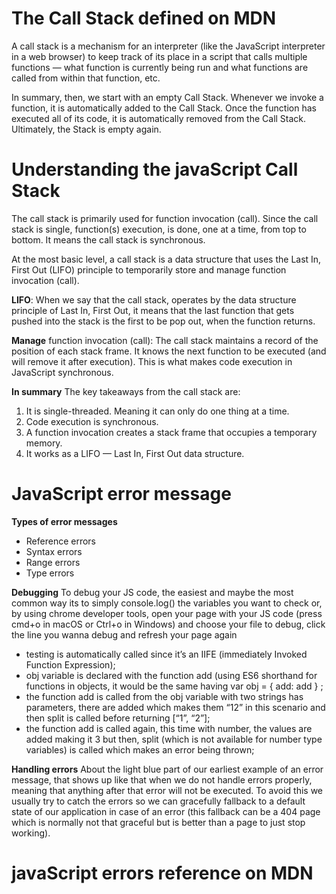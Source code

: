 # The Call Stack defined on MDN

A call stack is a mechanism for an interpreter (like the JavaScript interpreter in a web browser) to keep track of its place in a script that calls multiple functions — what function is currently being run and what functions are called from within that function, etc.

In summary, then, we start with an empty Call Stack. Whenever we invoke a function, it is automatically added to the Call Stack. Once the function has executed all of its code, it is automatically removed from the Call Stack. Ultimately, the Stack is empty again.

# Understanding the javaScript Call Stack

The call stack is primarily used for function invocation (call). Since the call stack is single, function(s) execution, is done, one at a time, from top to bottom. It means the call stack is synchronous.

At the most basic level, a call stack is a data structure that uses the Last In, First Out (LIFO) principle to temporarily store and manage function invocation (call).

**LIFO**: When we say that the call stack, operates by the data structure principle of Last In, First Out, it means that the last function that gets pushed into the stack is the first to be pop out, when the function returns.

**Manage** function invocation (call): The call stack maintains a record of the position of each stack frame. It knows the next function to be executed (and will remove it after execution). This is what makes code execution in JavaScript synchronous.

**In summary**
The key takeaways from the call stack are:
1. It is single-threaded. Meaning it can only do one thing at a time.
2. Code execution is synchronous.
3. A function invocation creates a stack frame that occupies a temporary memory.
4. It works as a LIFO — Last In, First Out data structure.

 

# JavaScript error message

**Types of error messages**

*  Reference errors
*  Syntax errors
*  Range errors
*  Type errors

**Debugging**
To debug your JS code, the easiest and maybe the most common way its to simply console.log() the variables you want to check or, by using chrome developer tools, open your page with your JS code (press cmd+o in macOS or Ctrl+o in Windows) and choose your file to debug, click the line you wanna debug and refresh your page again

* testing is automatically called since it’s an IIFE (immediately Invoked Function Expression);
* obj variable is declared with the function add (using ES6 shorthand for functions in objects, it would be the same having var obj = { add: add } ;
* the function add is called from the obj variable with two strings has parameters, there are added which makes them “12” in this scenario and then split is called before returning [“1”, “2”];
* the function add is called again, this time with number, the values are added making it 3 but then, split (which is not available for number type variables) is called which makes an error being thrown;

**Handling errors**
About the light blue part of our earliest example of an error message, that shows up like that when we do not handle errors properly, meaning that anything after that error will not be executed. To avoid this we usually try to catch the errors so we can gracefully fallback to a default state of our application in case of an error (this fallback can be a 404 page which is normally not that graceful but is better than a page to just stop working).

# javaScript errors reference on MDN